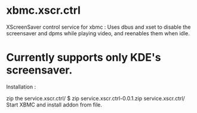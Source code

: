 xbmc.xscr.ctrl
==============

XScreenSaver control service for xbmc : Uses dbus and xset to disable the screensaver and dpms while playing video, and reenables them when idle.

Currently supports only KDE's screensaver.
==============

Installation :

zip the service.xscr.ctrl/ 
$ zip service.xscr.ctrl-0.0.1.zip service.xscr.ctrl/
Start XBMC and install addon from file.

